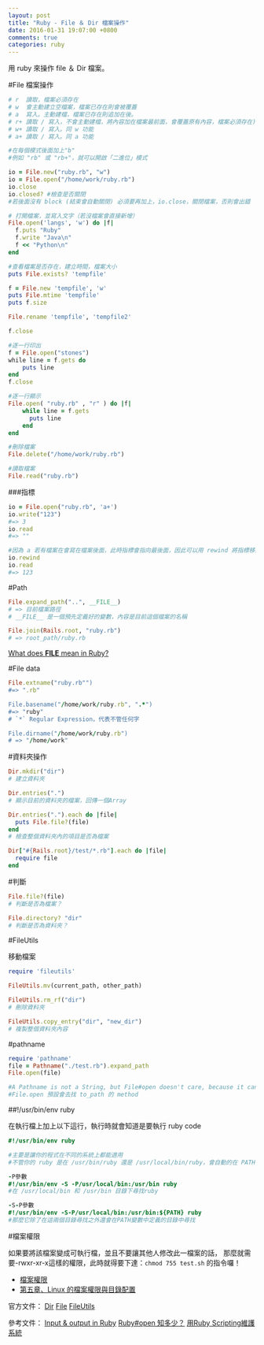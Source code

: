 ```yaml
---
layout: post
title: "Ruby - File ＆ Dir 檔案操作"
date: 2016-01-31 19:07:00 +0800
comments: true
categories: ruby
---
```

用 ruby 來操作 file ＆ Dir 檔案。

<!-- more -->

#File 檔案操作

```ruby
# r  讀取，檔案必須存在
# w  會主動建立空檔案，檔案已存在則會被覆蓋
# a  寫入。主動建檔，檔案已存在則追加在後。
# r+ 讀取 / 寫入，不會主動建檔，將內容加在檔案最前面，會覆蓋原有內容，檔案必須存在)
# w+ 讀取 / 寫入。同 w 功能
# a+ 讀取 / 寫入。同 a 功能

#在每個模式後面加上"b"
#例如 "rb" 或 "rb+"，就可以開啟「二進位」模式

io = File.new("ruby.rb", "w")
io = File.open("/home/work/ruby.rb")
io.close
io.closed? #檢查是否關閉
#若後面沒有 block (結束會自動關閉) 必須要再加上，io.close，關閉檔案，否則會出錯
```

```ruby
# 打開檔案，並寫入文字（若沒檔案會直接新增）
File.open('langs', 'w') do |f|
  f.puts "Ruby"
  f.write "Java\n"
  f << "Python\n"
end
```

```ruby
#查看檔案是否存在，建立時間，檔案大小
puts File.exists? 'tempfile'

f = File.new 'tempfile', 'w'
puts File.mtime 'tempfile'
puts f.size

File.rename 'tempfile', 'tempfile2'

f.close
```

```ruby
#逐一行印出
f = File.open("stones")
while line = f.gets do
    puts line
end
f.close

#逐一行顯示
File.open( "ruby.rb" , "r" ) do |f|
	while line = f.gets
	  puts line
	end
end
```

```ruby
#刪除檔案
File.delete("/home/work/ruby.rb")

#讀取檔案
File.read("ruby.rb")
```

###指標

```ruby
io = File.open("ruby.rb", 'a+')
io.write("123")
#=> 3
io.read
#=> ""

#因為 a 若有檔案在會寫在檔案後面，此時指標會指向最後面，因此可以用 rewind 將指標移致最前面
io.rewind
io.read
#=> 123
```

#Path

```ruby
File.expand_path("..", __FILE__)
# => 目前檔案路徑
# __FILE__ 是一個預先定義好的變數，內容是目前這個檔案的名稱

File.join(Rails.root, "ruby.rb")
# => root_path/ruby.rb
```

[What does __FILE__ mean in Ruby?](http://stackoverflow.com/questions/224379/what-does-file-mean-in-ruby)

#File data

```ruby
File.extname("ruby.rb"")
#=> ".rb"

File.basename("/home/work/ruby.rb", ".*")
#=> "ruby"
# `*` Regular Expression，代表不管任何字

File.dirname("/home/work/ruby.rb")
# => "/home/work"
```

#資料夾操作

```ruby
Dir.mkdir("dir")
# 建立資料夾

Dir.entries(".")
# 顯示目前的資料夾的檔案，回傳一個Array

Dir.entries(".").each do |file|
  puts File.file?(file)
end
# 檢查整個資料夾內的項目是否為檔案

Dir["#{Rails.root}/test/*.rb"].each do |file|
  require file
end
```

#判斷
```ruby
File.file?(file)
# 判斷是否為檔案？

File.directory? "dir"
# 判斷是否為資料夾？
```

#FileUtils

移動檔案

```ruby
require 'fileutils'

FileUtils.mv(current_path, other_path)

FileUtils.rm_rf("dir")
# 刪除資料夾

FileUtils.copy_entry("dir", "new_dir")
# 複製整個資料夾內容
```

#pathname

```ruby
require 'pathname'
file = Pathname("./test.rb").expand_path
File.open(file)

#A Pathname is not a String, but File#open doesn't care, because it can be converted to a Wlename String via its #to_path method.
#File.open 預設會去找 to_path 的 method
```

#\#!/usr/bin/env ruby

在執行檔上加上以下這行，執行時就會知道是要執行 ruby code

```ruby
#!/usr/bin/env ruby

#主要是讓你的程式在不同的系統上都能適用
#不管你的 ruby 是在 /usr/bin/ruby 還是 /usr/local/bin/ruby，會自動的在 PATH 變數中所定義的目錄中尋找ruby來執行

-P參數
#!/usr/bin/env -S -P/usr/local/bin:/usr/bin ruby
#在 /usr/local/bin 和 /usr/bin 目錄下尋找ruby

-S-P參數
#!/usr/bin/env -S-P/usr/local/bin:/usr/bin:${PATH} ruby
#那麼它除了在這兩個目錄尋找之外還會在PATH變數中定義的目錄中尋找
```

#檔案權限

如果要將該檔案變成可執行檔，並且不要讓其他人修改此一檔案的話， 那麼就需要-rwxr-xr-x這樣的權限，此時就得要下達：`chmod 755 test.sh` 的指令囉！

* [檔案權限](http://s2.naes.tn.edu.tw/~kv/file.htm)
* [第五章、Linux 的檔案權限與目錄配置](http://linux.vbird.org/linux_basic/0210filepermission.php)

官方文件：
[Dir](https://ruby-doc.org/core-2.2.0/Dir.html)
[File](http://ruby-doc.org/core-2.3.0/File.html)
[FileUtils](http://ruby-doc.org/stdlib-2.2.2/libdoc/fileutils/rdoc/FileUtils.html#method-c-cd)

參考文件：
[Input & output in Ruby](http://zetcode.com/lang/rubytutorial/io/)
[Ruby#open 知多少？](https://blog.alphacamp.co/2016/06/30/ruby-open/)
[用Ruby Scripting維護系統](http://motion-express.com/trainings/scripting-in-ruby/screencasts/manipulating-files)


